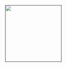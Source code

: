<div>
    <a href https://github.com/mtsnobrega>
        <img height='180em' src='https://github-readme-stats.vercel.app/api?username=mtsnobrega&show_icons=true&theme=ocean_dark'>

    
<!--
- 🔭 I’m currently working on ...
- 🌱 I’m currently learning ...
- 👯 I’m looking to collaborate on ...
- 🤔 I’m looking for help with ...
- 💬 Ask me about ...
- 📫 How to reach me: ...
- 😄 Pronouns: ...
- ⚡ Fun fact: ...
-->
